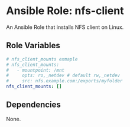 # Ansible Role: nfs-client

An Ansible Role that installs NFS client on Linux.

## Role Variables

```yml
# nfs_client_mounts exmaple
# nfs_client_mounts:
#   - mountpoint: /mnt
#     opts: ro,_netdev # default rw,_netdev
#     src: nfs.example.com:/exports/myfolder
nfs_client_mounts: []
```

## Dependencies

None.
